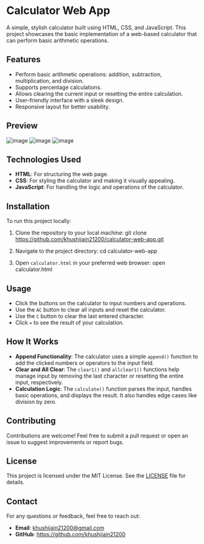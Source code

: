 # Calculator Web App

A simple, stylish calculator built using HTML, CSS, and JavaScript. This project showcases the basic implementation of a web-based calculator that can perform basic arithmetic operations.

## Features

- Perform basic arithmetic operations: addition, subtraction, multiplication, and division.
- Supports percentage calculations.
- Allows clearing the current input or resetting the entire calculation.
- User-friendly interface with a sleek design.
- Responsive layout for better usability.

## Preview
![image](https://github.com/user-attachments/assets/43b48bf1-3dec-439b-85f4-8d6249980e2b)
![image](https://github.com/user-attachments/assets/fd39933a-a52b-4277-8d7d-826cc4955c97)
![image](https://github.com/user-attachments/assets/28d7cbf6-a93a-4503-99c9-64ee8d5ccb8f)



## Technologies Used

- **HTML**: For structuring the web page.
- **CSS**: For styling the calculator and making it visually appealing.
- **JavaScript**: For handling the logic and operations of the calculator.

## Installation

To run this project locally:

1. Clone the repository to your local machine:
   git clone https://github.com/khushijain21200/calculator-web-app.git

2. Navigate to the project directory:
   cd calculator-web-app
   
3. Open `calculator.html` in your preferred web browser:
   open calculator.html


## Usage

- Click the buttons on the calculator to input numbers and operations.
- Use the `AC` button to clear all inputs and reset the calculator.
- Use the `C` button to clear the last entered character.
- Click `=` to see the result of your calculation.

## How It Works

- **Append Functionality**: The calculator uses a simple `append()` function to add the clicked numbers or operators to the input field.
- **Clear and All Clear**: The `clear1()` and `allclear1()` functions help manage input by removing the last character or resetting the entire input, respectively.
- **Calculation Logic**: The `calculate()` function parses the input, handles basic operations, and displays the result. It also handles edge cases like division by zero.

## Contributing

Contributions are welcome! Feel free to submit a pull request or open an issue to suggest improvements or report bugs.

## License

This project is licensed under the MIT License. See the [LICENSE](LICENSE) file for details.

## Contact

For any questions or feedback, feel free to reach out:

- **Email**: khushijain21200@gmail.com 
- **GitHub**: https://github.com/khushijain21200


